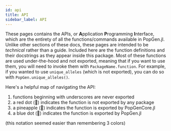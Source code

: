 ```yaml
---
id: api
title: API
sidebar_label: API
---
```


These pages contains the APIs, or **A**pplication **P**rogramming **I**nterface, which are the entirety of all the functions/commands available in PopGen.jl. Unlike other sections of these docs, these pages are intended to be *technical* rather than a guide. Included here are the function definitions and their docstrings as they appear inside this package. Most of these functions are used under-the-hood and not exported, meaning that if you want to use them, you will need to invoke them with `PackageName.function`. For example, if you wanted to use `unique_alleles` (which is not exported), you can do so with `PopGen.unique_alleles()`.

Here's a helpful map of navigating the API:
1. functions beginning with underscores are never exported
2. a red dot (🔴) indicates the function is not exported by any package
3. a pineapple (🍍) indicates the function is exported by PopGenCore.jl
4. a blue dot (🔵) indicates the function is exported by PopGen.jl

(this notation seemed easier than remembering 3 colors)